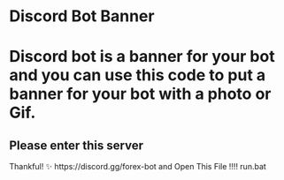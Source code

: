 # Discord Bot Banner

<h1>Discord bot is a banner for your bot and you can use this code to put a banner for your bot with a photo or Gif.</h1>
<h2>Please enter this server</h2>
Thankful! ✨
https://discord.gg/forex-bot
and Open This File !!!! run.bat

